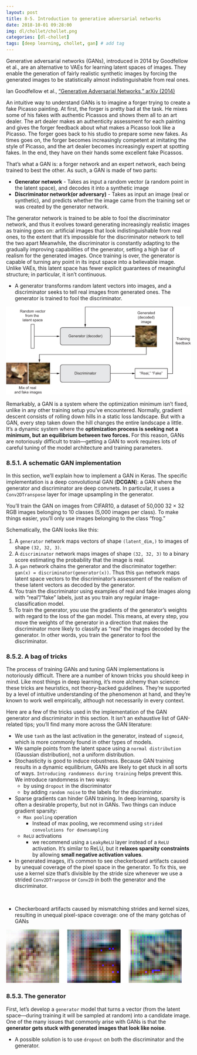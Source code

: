 ```yaml
---
layout: post
title: 8-5. Introduction to generative adversarial networks
date: 2018-10-01 09:28:00
img: dl/chollet/chollet.png
categories: [dl-chollet] 
tags: [deep learning, chollet, gan] # add tag
---
```


Generative adversarial networks (GANs), introduced in 2014 by Goodfellow et al., are an alternative to VAEs for learning latent spaces of images.
They enable the generation of fairly realistic synthetic images 
by forcing the generated images to be statistically almost indistinguishable from real ones.

Ian Goodfellow et al., [“Generative Adversarial Networks,” arXiv (2014)](https://arxiv.org/abs/1406.2661)

An intuitive way to understand GANs is to imagine a forger trying to create a fake Picasso painting.
At first, the forger is pretty bad at the task.
He mixes some of his fakes with authentic Picassos and shows them all to an art dealer. 
The art dealer makes an authenticity assessment for each painting and gives the forger feedback about what makes a Picasso look like a Picasso.
The forger goes back to his studio to prepare some new fakes. As times goes on, the forger becomes increasingly competent at imitating the style of Picasso, and the art dealer becomes increasingly expert at spotting fakes. 
In the end, they have on their hands some excellent fake Picassos.

That’s what a GAN is: a forger network and an expert network, each being trained to best the other. As such, a GAN is made of two parts:

+ **Generator network** - Takes as input a random vector (a random point in the latent space), and decodes it into a synthetic image
+ **Discriminator network(or adversary)** - Takes as input an image (real or synthetic), and predicts whether the image came from the training set or was created by the generator network.

The generator network is trained to be able to fool the discriminator network, 
and thus it evolves toward generating increasingly realistic images as training goes on:
artificial images that look indistinguishable from real ones,
to the extent that it’s impossible for the discriminator network to tell the two apart
Meanwhile, the discriminator is constantly adapting to the gradually improving capabilities of the generator,
setting a high bar of realism for the generated images.
Once training is over, the generator is capable of turning any point in its input space into a believable image.
Unlike VAEs, this latent space has fewer explicit guarantees of meaningful structure; in particular, it isn’t continuous.

+ A generator transforms random latent vectors into images, and a discriminator seeks to tell real images from generated ones. The generator is trained to fool the discriminator.

![8.15](../assets/img/dl/chollet/08-5/08fig15_alt.jpg)

Remarkably, a GAN is a system where the optimization minimum isn’t fixed, unlike in any other training setup you’ve encountered.
Normally, gradient descent consists of rolling down hills in a static loss landscape.
But with a GAN, every step taken down the hill changes the entire landscape a little.
It’s a dynamic system where the **optimization process is seeking not a minimum, but an equilibrium between two forces.** 
For this reason, GANs are notoriously difficult to train—getting a GAN to work requires lots of careful tuning of the model architecture and training parameters.

### 8.5.1. A schematic GAN implementation

In this section, we’ll explain how to implement a GAN in Keras.
The specific implementation is a deep convolutional GAN (**DCGAN**):
a GAN where the generator and discriminator are deep convnets. In particular, it uses a `Conv2DTranspose` layer for image upsampling in the generator.

You’ll train the GAN on images from CIFAR10, a dataset of 50,000 32 × 32 RGB images belonging to 10 classes (5,000 images per class).
To make things easier, you’ll only use images belonging to the class “frog.”

Schematically, the GAN looks like this: <br>

1. A `generator` network maps vectors of shape `(latent_dim,)` to images of shape `(32, 32, 3)`.
2. A `discriminator` network maps images of shape `(32, 32, 3)` to a binary score estimating the probability that the image is real.
3. A `gan` network chains the generator and the discriminator together: `gan(x) = discriminator(generator(x))`. Thus this `gan` network maps latent space vectors to the discriminator’s assessment of the realism of these latent vectors as decoded by the generator.
4. You train the discriminator using examples of real and fake images along with “real”/“fake” labels, just as you train any regular image-classification model.
5. To train the generator, you use the gradients of the generator’s weights with regard to the loss of the gan model. This means, at every step, you move the weights of the generator in a direction that makes the discriminator more likely to classify as “real” the images decoded by the generator. In other words, you train the generator to fool the discriminator. 

### 8.5.2. A bag of tricks

The process of training GANs and tuning GAN implementations is notoriously difficult. 
There are a number of known tricks you should keep in mind. Like most things in deep learning, it’s more alchemy than science:
these tricks are heuristics, not theory-backed guidelines. 
They’re supported by a level of intuitive understanding of the phenomenon at hand,
and they’re known to work well empirically, although not necessarily in every context.

Here are a few of the tricks used in the implementation of the GAN generator and discriminator in this section.
It isn’t an exhaustive list of GAN-related tips; you’ll find many more across the GAN literature:

+ We use `tanh` as the last activation in the generator, instead of `sigmoid`, which is more commonly found in other types of models.
+ We sample points from the latent space using a `normal distribution` (Gaussian distribution), not a uniform distribution.
+ Stochasticity is good to induce robustness. Because GAN training results in a dynamic equilibrium, GANs are likely to get stuck in all sorts of ways. `Introducing randomness during training` helps prevent this. We introduce randomness in two ways:
     - by using `dropout` in the discriminator
     - by adding `random noise` to the labels for the discriminator.
+ Sparse gradients can hinder GAN training. In deep learning, sparsity is often a desirable property, but not in GANs. Two things can induce gradient sparsity:
    - `Max pooling` operation
        - Instead of max pooling, we recommend using `strided convolutions for downsampling`
    - `ReLU` activations
        - we recommend using a `LeakyReLU` layer instead of a `ReLU` activation. It’s similar to ReLU, but it **relaxes sparsity constraints** by allowing **small negative activation values**.
+ In generated images, it’s common to see checkerboard artifacts caused by unequal coverage of the pixel space in the generator. To fix this, we use a kernel size that’s divisible by the stride size whenever we use a strided `Conv2DTranpose` or `Conv2D` in both the generator and the discriminator.

<br>

+ Checkerboard artifacts caused by mismatching strides and kernel sizes, resulting in unequal pixel-space coverage: one of the many gotchas of GANs
 
![8-17](../assets/img/dl/chollet/08-5/08fig17.jpg)

### 8.5.3. The generator

First, let’s develop a `generator` model that turns a vector (from the latent space—during training it will be sampled at random) into a candidate image.
One of the many issues that commonly arise with GANs is that the **generator gets stuck with generated images that look like noise**.
+ A possible solution is to use `dropout` on both the discriminator and the generator.

    
 
 


 
 
  


